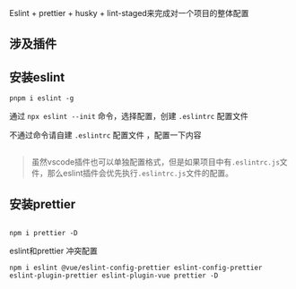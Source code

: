 Eslint + prettier + husky + lint-staged来完成对一个项目的整体配置

## 涉及插件



## 安装eslint

```
pnpm i eslint -g
```

通过 `npx eslint --init` 命令，选择配置，创建 `.eslintrc` 配置文件

不通过命令请自建 `.eslintrc` 配置文件 ，配置一下内容

```

```

> 虽然vscode插件也可以单独配置格式，但是如果项目中有`.eslintrc.js`文件，那么eslint插件会优先执行`.eslintrc.js`文件的配置。

## 安装prettier

```

npm i prettier -D
```



eslint和prettier 冲突配置



```
npm i eslint @vue/eslint-config-prettier eslint-config-prettier eslint-plugin-prettier eslint-plugin-vue prettier -D
```

